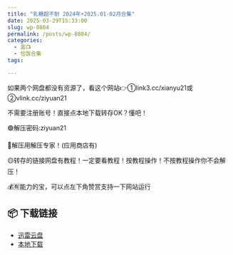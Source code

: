 ```yaml
---
title: "乳糖超不耐 2024年+2025.01-02月合集"
date: 2025-03-29T15:33:00
slug: wp-8804
permalink: /posts/wp-8804/
categories:
  - 盖📺
  - 恰饭合集
tags:

---
```


如果两个网盘都没有资源了，看这个网站👉①link3.cc/xianyu21或②vlink.cc/ziyuan21

不需要注册账号！直接点本地下载转存OK？懂吧！

🟢解压密码:ziyuan21

🔵解压用解压专家！(应用商店有)

🟡转存的链接网盘有教程！一定要看教程！按教程操作！不按教程操作你不会解压！

💰🈶能力的宝，可以点左下角赞赏支持一下网站运行

## 📦 下载链接
- [迅雷云盘](https://blziyuan21.com/pay-download/8804?key=a0f3aae4b1&down_id=0)
- [本地下载](https://blziyuan21.com/pay-download/8804?key=a0f3aae4b1&down_id=1)

